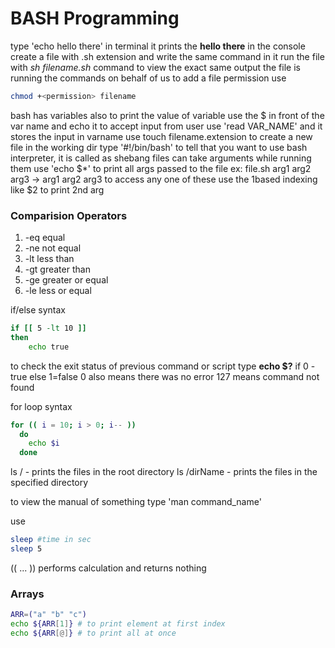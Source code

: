 # BASH Programming

type 'echo hello there' in terminal it prints the **hello there** in the console
create a file with .sh extension and write the same command in it
run the file with *sh filename.sh* command to view the exact same output
the file is running the commands on behalf of us
to add a file permission use 
```bash
chmod +<permission> filename
```

bash has variables also
to print the value of variable use the $ in front of the var name and echo it
to accept input from user use 'read VAR_NAME' and it stores the input in varname
use touch filename.extension to create a new file in the working dir
type '#!/bin/bash' to tell that you want to use bash interpreter, it is called as shebang
files can take arguments while running them
use 'echo $*' to print all args passed to the file
ex: file.sh arg1 arg2 arg3
-> arg1 arg2 arg3
to access any one of these use the 1based indexing like $2 to print 2nd arg


### Comparision Operators
1. -eq equal
2. -ne not equal
3. -lt less than
4. -gt greater than
5. -ge greater or equal
6. -le less or equal

if/else syntax
```bash
if [[ 5 -lt 10 ]]
then 
    echo true
```

to check the exit status of previous command or script type **echo $?** if 0 -true else 1=false
0 also means there was no error
127 means command not found

for loop syntax
```bash
for (( i = 10; i > 0; i-- ))
  do
    echo $i
  done
```

ls / - prints the files in the root directory
ls /dirName - prints the files in the specified directory

to view the manual of something
type 'man command_name'

use 
```bash
sleep #time in sec
sleep 5
```

(( ... )) performs calculation and returns nothing

### Arrays
```bash
ARR=("a" "b" "c")
echo ${ARR[1]} # to print element at first index
echo ${ARR[@]} # to print all at once
```
